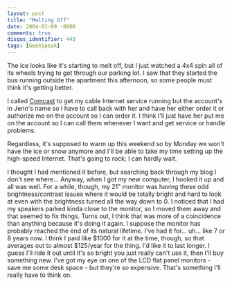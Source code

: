 ```yaml
---
layout: post
title: "Melting Off"
date: 2004-01-09 -0800
comments: true
disqus_identifier: 443
tags: [GeekSpeak]
---
```

The ice looks like it's starting to melt off, but I just watched a 4x4
spin all of its wheels trying to get through our parking lot. I saw that
they started the bus running outside the apartment this afternoon, so
some people must think it's getting better.

 I called [Comcast](http://www.comcast.com) to get my cable Internet
service running but the account's in Jenn's name so I have to call back
with her and have her either order it or authorize me on the account so
I can order it. I think I'll just have her put me on the account so I
can call them whenever I want and get service or handle problems.

 Regardless, it's supposed to warm up this weekend so by Monday we won't
have the ice or snow anymore and I'll be able to take my time setting up
the high-speed Internet. That's going to rock; I can hardly wait.

 I thought I had mentioned it before, but searching back through my blog
I don't see where... Anyway, when I got my new computer, I hooked it up
and all was well. For a while, though, my 21" monitor was having these
odd brightness/contrast issues where it would be totally bright and hard
to look at even with the brightness turned all the way down to 0. I
noticed that I had my speakers parked kinda close to the monitor, so I
moved them away and that seemed to fix things. Turns out, I think that
was more of a coincidence than anything because it's doing it again. I
suppose the monitor has probably reached the end of its natural
lifetime. I've had it for... uh... like 7 or 8 years now. I think I paid
like $1000 for it at the time, though, so that averages out to almost
$125/year for the thing. I'd like it to last longer. I guess I'll ride
it out until it's so bright you just really can't use it, then I'll buy
something new. I've got my eye on one of the LCD flat panel monitors -
save me some desk space - but they're so expensive. That's something
I'll really have to think on.
